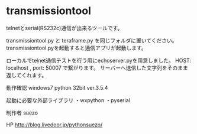 # transmissiontool
telnetとserial(RS232c)通信が出来るツールです。

transmissiontool.py と teraframe.py を同じフォルダに置いてください。
transmissiontool.pyを起動すると通信アプリが起動します。

ローカルでtelnet通信テストを行う用にechoserver.pyを用意しました。
HOST: localhost , port: 50007
で繋がります。
サーバーへ送信した文字列をそのまま返してくれます。

動作確認
windows7
python 32bit ver.3.5.4

起動に必要な外部ライブラリ
・wxpython
・pyserial

制作者
suezo

HP
http://blog.livedoor.jp/pythonsuezo/
